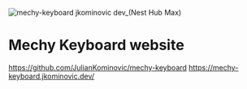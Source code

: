 
![mechy-keyboard jkominovic dev_(Nest Hub Max)](https://github.com/user-attachments/assets/992e37ba-aeea-43cf-8abf-896e0113c4a0)

# Mechy Keyboard website

https://github.com/JulianKominovic/mechy-keyboard
https://mechy-keyboard.jkominovic.dev/
